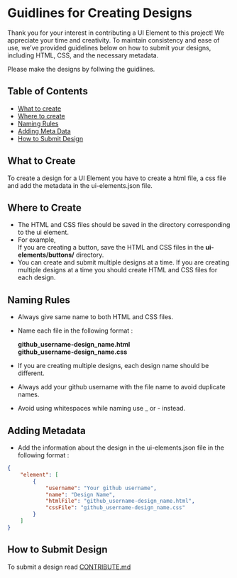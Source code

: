 # Guidlines for Creating Designs

Thank you for your interest in contributing a UI Element to this project! We appreciate your time and creativity. To maintain consistency and ease of use, we’ve provided guidelines below on how to submit your designs, including HTML, CSS, and the necessary metadata.

Please make the designs by follwing the guidlines.

## Table of Contents
- [What to create](#what-to-create)
- [Where to create](#where-to-create)
- [Naming Rules](#naming-rules)
- [Adding Meta Data](#adding-metadata)
- [How to Submit Design](#how-to-submit-design)

## What to Create

To create a design for a UI Element you have to create a html file, a css file and add the metadata in the ui-elements.json file.

## Where to Create

- The HTML and CSS files should be saved in the directory corresponding to the ui element.  
- For example,   
If you are creating a button, save the HTML and CSS files in the __ui-elements/buttons/__ directory.  
- You can create and submit multiple designs at a time. If you are creating multiple designs at a time you should create HTML and CSS files for each design.  

## Naming Rules

- Always give same name to both HTML and CSS files.  
- Name each file in the following format :  

    __github_username-design_name.html__  
    __github_username-design_name.css__

- If you are creating multiple designs, each design name should be different.  
- Always add your github username with the file name to avoid duplicate names.
- Avoid using whitespaces while naming use _ or - instead.


## Adding Metadata

- Add the information about the design in the ui-elements.json file in the following format :   

```json
{
    "element": [
        {
            "username": "Your github username",
            "name": "Design Name",
            "htmlFile": "github_username-design_name.html",
            "cssFile": "github_username-design_name.css"
        }
    ]
}
```

## How to Submit Design

To submit a design read [CONTRIBUTE.md](CONTRIBUTE.md)